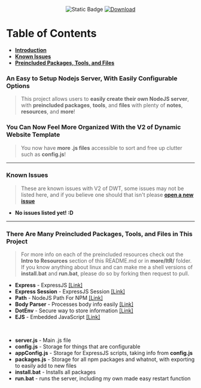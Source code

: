 <p align="center">  
  <img src="https://img.shields.io/badge/Latest_Version-1.0.14-884dff?labelColor=2a2a2a" alt="Static Badge"> 
  <a href="https://gvnx.is-a-good.dev/DWT">  
    <img src="https://img.shields.io/badge/Download_Latest_Version-%E2%96%BC-884dff?labelColor=2a2a2a" alt="Download"> 
  </a> 
</p>

# Table of Contents
* [**Introduction**](#intro)
* [**Known Issues**](#issues)
* [**Preincluded Packages, Tools, and Files**](#preincluded)

<span id="intro"></span>

### An Easy to Setup Nodejs Server, With Easily Configurable Options
> This project allows users to **easily create their own NodeJS server**, with **preincluded packages**, **tools**, and **files** with plenty of **notes**, **resources**, and **more**!

### You Can Now Feel More Organized With the V2 of Dynamic Website Template
> You now have **more .js files** accessible to sort and free up clutter such as **config.js**!

---

<span id="issues"></span>

### Known Issues
> These are known issues with V2 of DWT, some issues may not be listed here, and if you believe one should that isn't please [**open a new issue**](https://github.com/GsLibrary/dwt/issues/new)
* **No issues listed yet! :D** 

---

<span id="preincluded"></span>

### There Are Many Preincluded Packages, Tools, and Files in This Project
> For more info on each of the preincluded resources check out the **Intro to Resources** section of this README.md or in **more/ItR/** folder. If you know anything about linux and can make me a shell versions of **install.bat** and **run.bat**, please do so by forking then request to pull.
* **Express** - ExpressJS [[Link]](https://www.npmjs.com/package/express)
* **Express Session** - ExpressJS Session [[Link]](https://www.npmjs.com/package/express-session)
* **Path** - NodeJS Path For NPM [[Link]](https://www.npmjs.com/package/path)
* **Body Parser** - Processes body info easily [[Link]](https://www.npmjs.com/package/body-parser)
* **DotEnv** - Secure way to store information [[Link]](https://www.npmjs.com/package/dotenv)
* **EJS** - Embedded JavaScript [[Link]](https://www.npmjs.com/package/ejs)
<br>

* **server.js** - Main .js file
* **config.js** - Storage for things that are configurable
* **appConfig.js** - Storage for ExpressJS scripts, taking info from **config.js**
* **packages.js** - Storage for all npm packages and whatnot, with exporting to easily add to new files
* **install.bat** - Installs all packages 
* **run.bat** - runs the server, including my own made easy restart function
